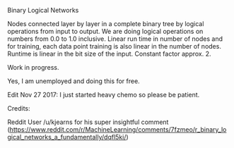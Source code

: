Binary Logical Networks

Nodes connected layer by layer in a complete binary tree by logical operations from input to output. We are doing logical operations on numbers from 0.0 to 1.0 inclusive. Linear run time in number of nodes and for training, each data point training is also linear in the number of nodes. Runtime is linear in the bit size of the input. Constant factor approx. 2.

Work in progress.

Yes, I am unemployed and doing this for free.

Edit Nov 27 2017: I just started heavy chemo so please be patient.



Credits:

Reddit User /u/kjearns for his super insightful comment (https://www.reddit.com/r/MachineLearning/comments/7fzmeo/r_binary_logical_networks_a_fundamentally/dqfl5ki/)
